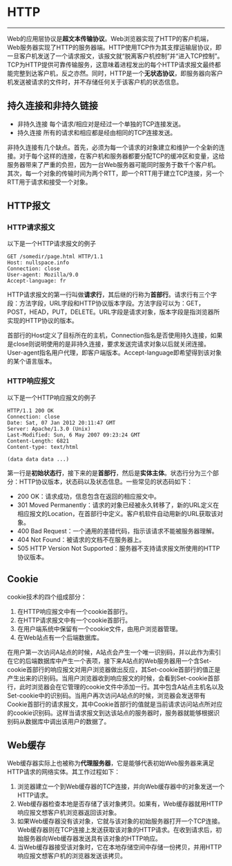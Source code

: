 # HTTP
------

Web的应用层协议是**超文本传输协议**。Web浏览器实现了HTTP的客户机端，Web服务器实现了HTTP的服务器端。HTTP使用TCP作为其支撑运输层协议，即一旦客户机发送了一个请求报文，该报文就“脱离客户机控制”并“进入TCP控制”。TCP为HTTP提供可靠传输服务，这意味着进程发出的每个HTTP请求报文最终都能完整到达客户机，反之亦然。同时，HTTP是一个**无状态协议**，即服务器向客户机发送被请求的文件时，并不存储任何关于该客户机的状态信息。

## 持久连接和非持久链接

+ 非持久连接 每个请求/相应对是经过一个单独的TCP连接发送。
+ 持久连接 所有的请求和相应都是经由相同的TCP连接发送。

非持久连接有几个缺点。首先，必须为每一个请求的对象建立和维护一个全新的连接。对于每个这样的连接，在客户机和服务器都要分配TCP的缓冲区和变量，这给服务器带来了严重的负担，因为一台Web服务器可能同时服务于数千个客户机。其次，每一个对象的传输时间为两个RTT，即一个RTT用于建立TCP连接，另一个RTT用于请求和接受一个对象。

## HTTP报文 

### HTTP请求报文

以下是一个HTTP请求报文的例子

    GET /somedir/page.html HTTP/1.1
    Host: nullspace.info
    Connection: close
    User-agent: Mozilla/9.0
    Accept-language: fr

HTTP请求报文的第一行叫做**请求行**，其后继的行称为**首部行**。请求行有三个字段：方法字段，URL字段和HTTP协议版本字段。方法字段可以为：GET，POST，HEAD，PUT，DELETE。URL字段是请求对象，版本字段是指浏览器所实现的HTTP协议的版本。

首部行的Host定义了目标所在的主机，Connection指名是否使用持久连接，如果是close则说明使用的是非持久连接，要求发送完请求对象以后就关闭连接。User-agent指名用户代理，即客户端版本。Accept-language即希望得到该对象的某个语言版本。

### HTTP响应报文

以下是一个HTTP响应报文的例子

    HTTP/1.1 200 OK
    Connection: close
    Date: Sat, 07 Jan 2012 20:11:47 GMT
    Server: Apache/1.3.0 (Unix)
    Last-Modified: Sun, 6 May 2007 09:23:24 GMT
    Content-Length: 6821
    Content-type: text/html

    (data data data ...)

第一行是**初始状态行**，接下来的是**首部行**，然后是**实体主体**。状态行分为三个部分：HTTP协议版本，状态码以及状态信息。一些常见的状态码如下：

+ 200 OK：请求成功，信息包含在返回的相应报文中。
+ 301 Moved Permanently：请求的对象已经被永久转移了，新的URL定义在相应报文的Location，在首部行中定义。客户机软件自动用新的URL获取该对象。
+ 400 Bad Request：一个通用的差错代码，指示该请求不能被服务器理解。
+ 404 Not Found：被请求的文档不在服务器上。
+ 505 HTTP Version Not Supported：服务器不支持请求报文所使用的HTTP协议版本。

## Cookie

cookie技术的四个组成部分：

1. 在HTTP响应报文中有一个cookie首部行。
2. 在HTTP请求报文中有一个cookie首部行。
3. 在用户端系统中保留有一个cookie文件，由用户浏览器管理。
4. 在Web站点有一个后端数据库。

在用户第一次访问A站点的时候，A站点会产生一个唯一识别码，并以此作为索引在它的后端数据库中产生一个表项，接下来A站点的Web服务器用一个含Set-cookie首部行的响应报文对用户浏览器做出反应，其Set-cookie首部行的值正是产生出来的识别码。当用户浏览器收到响应报文的时候，会看到Set-cookie首部行，此时浏览器会在它管理的cookie文件中添加一行。其中包含A站点主机名以及Set-cookie中的识别码。当用户再次访问A站点的时候，浏览器会发送带有Cookie首部行的请求报文，其中Cookie首部行的值就是当前请求访问站点所对应的cookie识别码。这样当请求报文到达该站点的服务器时，服务器就能够根据识别码从数据库中调出该用户的数据了。

## Web缓存

Web缓存器实际上也被称为**代理服务器**，它是能够代表初始Web服务器来满足HTTP请求的网络实体。其工作过程如下：

1. 浏览器建立一个到Web缓存器的TCP连接，并向Web缓存器中的对象发送一个HTTP请求。
2. Web缓存器检查本地是否存储了该对象拷贝。如果有，Web缓存器就用HTTP响应报文想客户机浏览器返回该对象。
3. 如果Web缓存器没有该对象，它就与该对象的初始服务器打开一个TCP连接。Web缓存器则在TCP连接上发送获取该对象的HTTP请求。在收到请求后，初始服务器向Web缓存器发送具有该对象的HTTP响应。
4. 当Web缓存器接受该对象时，它在本地存储空间中存储一份拷贝，并用HTTP响应报文想客户机的浏览器发送该拷贝。
